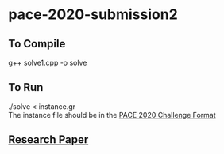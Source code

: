# pace-2020-submission2
## To Compile
g++ solve1.cpp -o solve
## To Run
./solve < instance.gr
<br />
The instance file should be in the [PACE 2020 Challenge Format](https://pacechallenge.org/2020/td/)
## [Research Paper](https://github.com/AmanSingal/pace-2020-submission2/blob/master/PACE2020_Treedepth_Aman_Paper.pdf)
